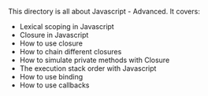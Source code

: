 This directory is all about Javascript - Advanced. It covers:

+ Lexical scoping in Javascript
+ Closure in Javascript
+ How to use closure
+ How to chain different closures
+ How to simulate private methods with Closure
+ The execution stack order with Javascript
+ How to use binding
+ How to use callbacks